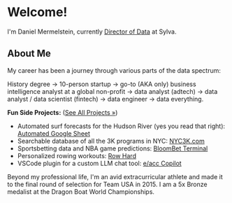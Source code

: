 # Welcome!

I'm Daniel Mermelstein, currently [Director of Data](https://www.linkedin.com/in/dani-mermelstein) at Sylva.

## About Me

My career has been a journey through various parts of the data spectrum:

History degree → 10-person startup → go-to (AKA only) business intelligence analyst at a global non-profit → data analyst (adtech) → data analyst / data scientist (fintech) → data engineer → data everything.

**Fun Side Projects:** ([See All Projects &raquo;](projects.md))

*   Automated surf forecasts for the Hudson River (yes you read that right): [Automated Google Sheet](projects/downwinder.md)
*   Searchable database of all the 3K programs in NYC: [NYC3K.com](projects/nyc3k.md)
*   Sportsbetting data and NBA game predictions: [BloomBet Terminal](https://getbloombet.com)
*   Personalized rowing workouts: [Row Hard](https://www.rowhardplan.com)
*   VSCode plugin for a custom LLM chat tool: [e/acc Copilot](https://marketplace.visualstudio.com/items?itemName=mermelstein.e-acc-copilot)

Beyond my professional life, I'm an avid extracurricular athlete and made it to the final round of selection for Team USA in 2015. I am a 5x Bronze medalist at the Dragon Boat World Championships.
